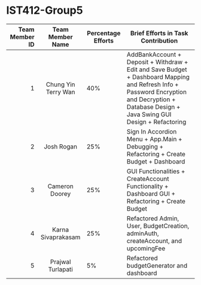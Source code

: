 # IST412-Group5
| Team Member ID |  Team Member Name   | Percentage Efforts | Brief Efforts in Task Contribution                                                                                                                                                           |
|---------------:|:-------------------:|--------------------|----------------------------------------------------------------------------------------------------------------------------------------------------------------------------------------------|
|              1 | Chung Yin Terry Wan | 40%                | AddBankAccount + Deposit + Withdraw + Edit and Save Budget + Dashboard Mapping and Refresh Info + Password Encryption and Decryption + Database Design + Java Swing GUI Design + Refactoring |
|              2 |     Josh Rogan      | 25%                | Sign In Accordion Menu + App.Main + Debugging + Refactoring + Create Budget + Dashboard                                                                                                      |
|              3 |   Cameron Doorey    | 25%                | GUI Functionalities + CreateAccount Functionality + Dashboard GUI + Refactoring + Create Budget                                                                                              |
|              4 | Karna Sivaprakasam  | 25%                | Refactored Admin, User, BudgetCreation, adminAuth, createAccount, and upcomingFee                                                                                                            |
|              5 |  Prajwal Turlapati  | 5%                 | Refactored budgetGenerator and dashboard                                                                                                                                                     |

